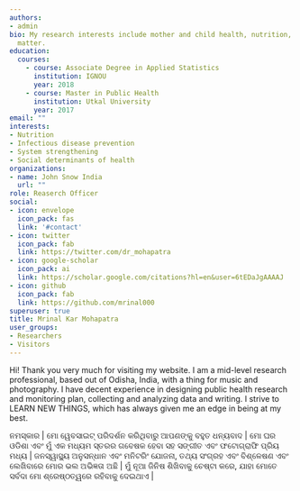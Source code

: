 ```yaml
---
authors:
- admin
bio: My research interests include mother and child health, nutrition, topical infectious diseases, health system and equity.
  matter.
education:
  courses:
    - course: Associate Degree in Applied Statistics
      institution: IGNOU
      year: 2018
    - course: Master in Public Health
      institution: Utkal University
      year: 2017
email: ""
interests:
- Nutrition
- Infectious disease prevention
- System strengthening
- Social determinants of health
organizations:
- name: John Snow India
  url: ""
role: Reaserch Officer
social:
- icon: envelope
  icon_pack: fas
  link: '#contact'
- icon: twitter
  icon_pack: fab
  link: https://twitter.com/dr_mohapatra
- icon: google-scholar
  icon_pack: ai
  link: https://scholar.google.com/citations?hl=en&user=6tEDaJgAAAAJ
- icon: github
  icon_pack: fab
  link: https://github.com/mrinal000
superuser: true
title: Mrinal Kar Mohapatra
user_groups:
- Researchers
- Visitors
---
```


Hi! Thank you very much for visiting my website. I am a mid-level research professional, based out of Odisha, India, with a thing for music and photography. I have decent experience in designing public health research and monitoring plan, collecting and analyzing data and writing. I strive to LEARN NEW THINGS, which has always given me an edge in being at my best. 

ନମସ୍କାର | ମୋ ୱେବସାଇଟ୍ ପରିଦର୍ଶନ କରିଥିବାରୁ ଆପଣଙ୍କୁ ବହୁତ ଧନ୍ୟବାଦ | ମୋ ଘର ଓଡିଶା ଏବଂ ମୁଁ ଏକ ମଧ୍ୟମ ସ୍ତରର ଗବେଷକ ହେବା ସହ ସଙ୍ଗୀତ ଏବଂ ଫଟୋଗ୍ରାଫି ପ୍ରିୟ ମଧ୍ୟ | ଜନସ୍ୱାସ୍ଥ୍ୟ ଅନୁସନ୍ଧାନ ଏବଂ ମନିଟରିଂ ଯୋଜନା, ତଥ୍ୟ ସଂଗ୍ରହ ଏବଂ ବିଶ୍ଳେଷଣ ଏବଂ ଲେଖିବାରେ ମୋର ଭଲ ଅଭିଜ୍ଞତା ଅଛି | ମୁଁ ନୂଆ ଜିନିଷ ଶିଖିବାକୁ ଚେଷ୍ଟା କରେ, ଯାହା ମୋତେ ସର୍ବଦା ମୋ ଶ୍ରେଷ୍ଠତ୍ୱରେ ରହିବାକୁ ଦେଇଥାଏ |